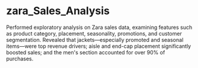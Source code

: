 # zara_Sales_Analysis
Performed exploratory analysis on Zara sales data, examining features such as product category, placement, seasonality, promotions, and customer segmentation. 
Revealed that jackets—especially promoted and seasonal items—were top revenue drivers; aisle and end-cap placement significantly boosted sales; and the men's section accounted for over 90% of purchases.
